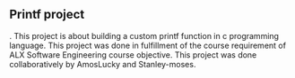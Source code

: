 <h2>Printf project</h2>.   This project is about building a custom printf function in c programming language. This project was done in fulfillment of the course requirement of ALX Software Engineering course objective. This project was done collaboratively by AmosLucky and Stanley-moses.   